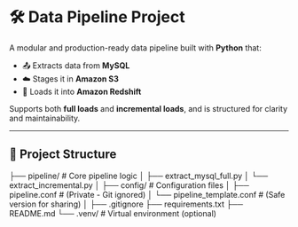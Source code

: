 # 🛠️ Data Pipeline Project

A modular and production-ready data pipeline built with **Python** that:

- 📤 Extracts data from **MySQL**
- ☁️ Stages it in **Amazon S3**
- 🧱 Loads it into **Amazon Redshift**

Supports both **full loads** and **incremental loads**, and is structured for clarity and maintainability.

---

## 📁 Project Structure

├── pipeline/ # Core pipeline logic
│ ├── extract_mysql_full.py
│ └── extract_incremental.py
│
├── config/ # Configuration files
│ ├── pipeline.conf # (Private - Git ignored)
│ └── pipeline_template.conf # (Safe version for sharing)
│
├── .gitignore
├── requirements.txt
├── README.md
└── .venv/ # Virtual environment (optional)


